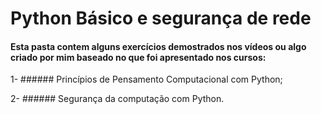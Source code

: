 # Python Básico e segurança de rede

#### Esta pasta contem alguns exercícios demostrados nos vídeos ou algo criado por mim baseado no que foi apresentado nos cursos:

1- ###### Princípios de Pensamento Computacional com Python;

2- ###### Segurança da computação com Python.
